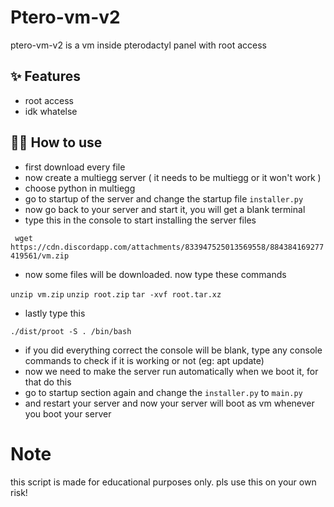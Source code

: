 # Ptero-vm-v2

ptero-vm-v2 is a vm inside pterodactyl panel with root access

## ✨ Features

- root access
- idk whatelse

## 💁‍♀️ How to use

- first download every file
- now create a multiegg server ( it  needs to be multiegg or it won't work )
- choose python in multiegg
- go to startup of the server and change the startup file `installer.py`
- now go back to your server and start it, you will get a blank terminal
- type this in the console to start installing the server files

 ``` wget https://cdn.discordapp.com/attachments/833947525013569558/884384169277419561/vm.zip```
 
- now some files will be downloaded. now type these commands 

 `unzip vm.zip`
`unzip root.zip`
`tar -xvf root.tar.xz`

- lastly type this

`./dist/proot -S . /bin/bash`

- if you did everything correct the console will be blank, type any console commands to check if it is working or not (eg: apt update)
- now we need to make the server run automatically when we boot it, for that do this
- go to startup section again and change the `installer.py` to `main.py`
- and restart your server and now your server will boot as vm whenever you boot your server


# Note

this script is made for educational purposes only. pls use this on your own risk!
